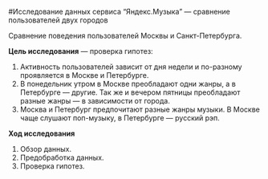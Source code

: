 #Исследование данных сервиса “Яндекс.Музыка” — сравнение пользователей двух городов

Сравнение поведения пользователей Москвы и Санкт-Петербурга.

**Цель исследования** — проверка гипотез:
1. Активность пользователей зависит от дня недели и по-разному проявляется в Москве и Петербурге.
2. В понедельник утром в Москве преобладают одни жанры, а в Петербурге — другие. Так же и вечером пятницы преобладают разные жанры — в зависимости от города. 
3. Москва и Петербург предпочитают разные жанры музыки. В Москве чаще слушают поп-музыку, в Петербурге — русский рэп.

**Ход исследования**
 1. Обзор данных.
 2. Предобработка данных.
 3. Проверка гипотез.
